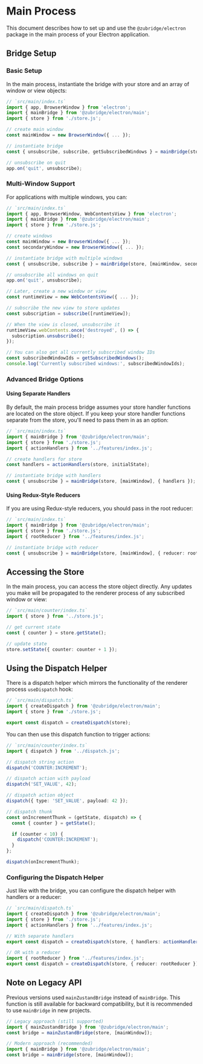 # Main Process

This document describes how to set up and use the `@zubridge/electron` package in the main process of your Electron application.

## Bridge Setup

### Basic Setup

In the main process, instantiate the bridge with your store and an array of window or view objects:

```ts
// `src/main/index.ts`
import { app, BrowserWindow } from 'electron';
import { mainBridge } from '@zubridge/electron/main';
import { store } from './store.js';

// create main window
const mainWindow = new BrowserWindow({ ... });

// instantiate bridge
const { unsubscribe, subscribe, getSubscribedWindows } = mainBridge(store, [mainWindow]);

// unsubscribe on quit
app.on('quit', unsubscribe);
```

### Multi-Window Support

For applications with multiple windows, you can:

```ts
// `src/main/index.ts`
import { app, BrowserWindow, WebContentsView } from 'electron';
import { mainBridge } from '@zubridge/electron/main';
import { store } from './store.js';

// create windows
const mainWindow = new BrowserWindow({ ... });
const secondaryWindow = new BrowserWindow({ ... });

// instantiate bridge with multiple windows
const { unsubscribe, subscribe } = mainBridge(store, [mainWindow, secondaryWindow]);

// unsubscribe all windows on quit
app.on('quit', unsubscribe);

// Later, create a new window or view
const runtimeView = new WebContentsView({ ... });

// subscribe the new view to store updates
const subscription = subscribe([runtimeView]);

// When the view is closed, unsubscribe it
runtimeView.webContents.once('destroyed', () => {
  subscription.unsubscribe();
});

// You can also get all currently subscribed window IDs
const subscribedWindowIds = getSubscribedWindows();
console.log('Currently subscribed windows:', subscribedWindowIds);
```

### Advanced Bridge Options

#### Using Separate Handlers

By default, the main process bridge assumes your store handler functions are located on the store object. If you keep your store handler functions separate from the store, you'll need to pass them in as an option:

```ts
// `src/main/index.ts`
import { mainBridge } from '@zubridge/electron/main';
import { store } from './store.js';
import { actionHandlers } from '../features/index.js';

// create handlers for store
const handlers = actionHandlers(store, initialState);

// instantiate bridge with handlers
const { unsubscribe } = mainBridge(store, [mainWindow], { handlers });
```

#### Using Redux-Style Reducers

If you are using Redux-style reducers, you should pass in the root reducer:

```ts
// `src/main/index.ts`
import { mainBridge } from '@zubridge/electron/main';
import { store } from './store.js';
import { rootReducer } from '../features/index.js';

// instantiate bridge with reducer
const { unsubscribe } = mainBridge(store, [mainWindow], { reducer: rootReducer });
```

## Accessing the Store

In the main process, you can access the store object directly. Any updates you make will be propagated to the renderer process of any subscribed window or view:

```ts
// `src/main/counter/index.ts`
import { store } from '../store.js';

// get current state
const { counter } = store.getState();

// update state
store.setState({ counter: counter + 1 });
```

## Using the Dispatch Helper

There is a dispatch helper which mirrors the functionality of the renderer process `useDispatch` hook:

```ts
// `src/main/dispatch.ts`
import { createDispatch } from '@zubridge/electron/main';
import { store } from './store.js';

export const dispatch = createDispatch(store);
```

You can then use this dispatch function to trigger actions:

```ts
// `src/main/counter/index.ts`
import { dispatch } from '../dispatch.js';

// dispatch string action
dispatch('COUNTER:INCREMENT');

// dispatch action with payload
dispatch('SET_VALUE', 42);

// dispatch action object
dispatch({ type: 'SET_VALUE', payload: 42 });

// dispatch thunk
const onIncrementThunk = (getState, dispatch) => {
  const { counter } = getState();

  if (counter < 10) {
    dispatch('COUNTER:INCREMENT');
  }
};

dispatch(onIncrementThunk);
```

### Configuring the Dispatch Helper

Just like with the bridge, you can configure the dispatch helper with handlers or a reducer:

```ts
// `src/main/dispatch.ts`
import { createDispatch } from '@zubridge/electron/main';
import { store } from './store.js';
import { actionHandlers } from '../features/index.js';

// With separate handlers
export const dispatch = createDispatch(store, { handlers: actionHandlers(store, initialState) });

// OR with a reducer
import { rootReducer } from '../features/index.js';
export const dispatch = createDispatch(store, { reducer: rootReducer });
```

## Note on Legacy API

Previous versions used `mainZustandBridge` instead of `mainBridge`. This function is still available for backward compatibility, but it is recommended to use `mainBridge` in new projects.

```ts
// Legacy approach (still supported)
import { mainZustandBridge } from '@zubridge/electron/main';
const bridge = mainZustandBridge(store, [mainWindow]);

// Modern approach (recommended)
import { mainBridge } from '@zubridge/electron/main';
const bridge = mainBridge(store, [mainWindow]);
```

